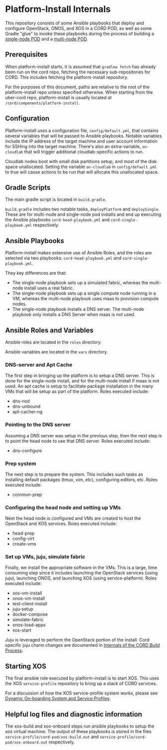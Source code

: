 # Platform-Install Internals

This repository consists of some Ansible playbooks that deploy and configure OpenStack,
ONOS, and XOS in a CORD POD, as well as some Gradle "glue" to invoke these playbooks
during the process of building a [single-node POD](https://wiki.opencord.org/display/CORD/Build+CORD-in-a-Box)
and a [multi-node POD](https://wiki.opencord.org/display/CORD/Build+a+CORD+POD).

## Prerequisites

When platform-install starts, it is assumed that `gradlew fetch` has already been run on the cord repo, fetching the necessary sub-repositories for CORD. This includes fetching the platform-install repository.

For the purposes of this document, paths are relative to the root of the platform-install repo unless specified otherwise. When starting from the uber-cord repo, platform-install is usually located at `/cord/components/platform-install`.

## Configuration

Platform-install uses a configuration file, `config/default.yml`, that contains several variables that will be passed to Ansible playbooks. Notable variables include the IP address of the target machine and user account information for SSHing into the target machine. There's also an extra-variable, `on-cloudlab` that will trigger additional cloudlab-specific actions to run.

Cloudlab nodes boot with small disk partitions setup, and most of the disk space unallocated. Setting the variable `on-cloudlab` in `config/default.yml` to true will cause actions to be run that will allocate this unallocated space.

## Gradle Scripts

The main gradle script is located in `build.gradle`.

`build.gradle` includes two notable tasks, `deployPlatform` and `deploySingle`. These are for multi-node and single-node pod installs and end up executing the Ansible playbooks `cord-head-playbook.yml` and `cord-single-playbook.yml` respectively.

## Ansible Playbooks

Platform-install makes extensive use of Ansible Roles, and the roles are selected via two playbooks: `cord-head-playbook.yml` and `cord-single-playbook.yml`.

They key differences are that:
* The single-node playbook sets up a simulated fabric, whereas the multi-node install uses a real fabric.
* The single-node playbook sets up a single compute node running in a VM, whereas the multi-node playbook uses maas to provision compute nodes.
* The single-node playbook installs a DNS server. The multi-node playbook only installs a DNS Server when maas is not used.

## Ansible Roles and Variables

Ansible roles are located in the `roles` directory.

Ansible variables are located in the `vars` directory.

### DNS-server and Apt Cache

The first step in bringing up the platform is to setup a DNS server. This is done for the single-node install, and for the multi-node install if maas is not used. An apt cache is setup to facilitate package installation in the many VMs that will be setup as part of the platform. Roles executed include:

* dns-nsd
* dns-unbound
* apt-cacher-ng

### Pointing to the DNS server

Assuming a DNS server was setup in the previous step, then the next step is to point the head node to use that DNS server. Roles executed include:

* dns-configure

### Prep system

The next step is to prepare the system. This includes such tasks as installing default packages (tmux, vim, etc), configuring editors, etc. Roles executed include:

* common-prep

### Configuring the head node and setting up VMs

Next the head node is configured and VMs are created to host the OpenStack and XOS services. Roles executed include:

* head-prep
* config-virt
* create-vms

### Set up VMs, juju, simulate fabric

Finally, we install the appropriate software in the VMs. This is a large, time consuming step since it includes launching the OpenStack services (using juju), launching ONOS, and launching XOS (using service-platform). Roles executed include:

* xos-vm-install
* onos-vm-install
* test-client-install
* juju-setup
* docker-compose
* simulate-fabric
* onos-load-apps
* xos-start

Juju is leveraged to perform the OpenStack portion of the install. Cord specific juju charm changes are documented in [Internals of the CORD Build Process](https://wiki.opencord.org/display/CORD/Internals+of+the+CORD+Build+Process).

## Starting XOS

The final ansible role executed by platform-install is to start XOS. This uses the XOS `service-profile` repository to bring up a stack of CORD services.

For a discussion of how the XOS service-profile system works, please see [Dynamic On-boarding System and Service Profiles](https://wiki.opencord.org/display/CORD/Dynamic+On-boarding+System+and+Service+Profiles).

## Helpful log files and diagnostic information

The xos-build and xos-onboard steps run ansible playbooks to setup the xos virtual machine. The output of these playbooks is stored in the files `service-profile/cord-pod/xos-build.out` and `service-profile/cord-pod/xos-onboard.out` respectively.
